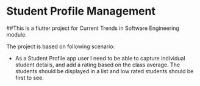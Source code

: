 # Student Profile Management

##This is a flutter project for Current Trends in Software Engineering module.

The project is based on following scenario:
- As a Student Profile app user I need to be able to capture individual student details, and add a rating based on the class average. The students should be displayed in a list and low rated students should be first to see.
